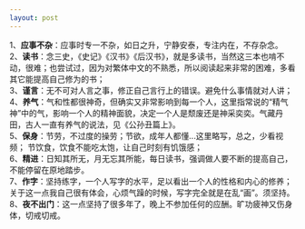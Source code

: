 ```yaml
---
layout: post
---
```


1、**应事不杂**：应事时专一不杂，如日之升，宁静安泰，专注内在，不存杂念。  
2、**读书**：念三史，《史记》《汉书》《后汉书》，就是多读书，当然这三本也啃不动，很难；也尝试过，因为对繁体中文的不熟悉，所以阅读起来非常的困难，多看其它能提高自己修为的书；  
3、**谨言**：无不可对人言之事，修正自己言行上的错误。避免什么事情就对人讲；  
4、**养气**：气和性都很神奇，但确实又非常影响到每一个人，这里指常说的“精气神”中的气，影响一个人的精神面貌，决定一个人是颓废还是神采奕奕。气藏丹田，古人一直有养气的说法，见《公孙丑篇上》。  
5、**保身**：节劳，不过度的操劳；节欲，成年人都懂...这里略写，总之，少看视频； 节饮食，饮食不能吃太饱，让自己时刻有饥饿感；  
6、**精进**：日知其所无，月无忘其所能，每日读书，强调做人要不断的提高自己，不能停留在原地踏步。  
7、**作字**：坚持练字，一个人写字的水平，足以看出一个人的性格和内心的修养；关于这一点我自己很有体会，心烦气躁的时候，写字完全就是在乱“画”。须坚持。  
8、**夜不出门**：这一点坚持了很多年了，晚上不参加任何的应酬。旷功疲神又伤身体，切戒切戒。

